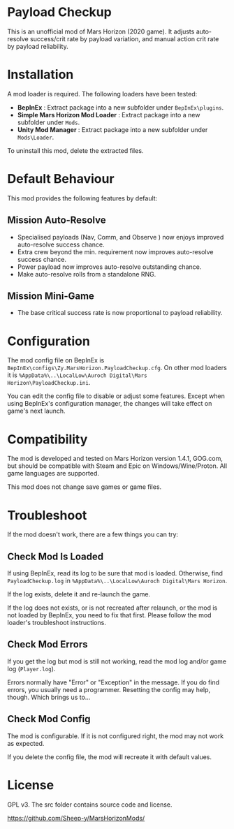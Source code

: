 # Payload Checkup #

This is an unofficial mod of Mars Horizon (2020 game).
It adjusts auto-resolve success/crit rate by payload variation,
and manual action crit rate by payload reliability.


# Installation #

A mod loader is required.  The following loaders have been tested:

* **BepInEx** : Extract package into a new subfolder under `BepInEx\plugins`.
* **Simple Mars Horizon Mod Loader** : Extract package into a new subfolder under `Mods`.
* **Unity Mod Manager** : Extract package into a new subfolder under `Mods\Loader`.

To uninstall this mod, delete the extracted files.


# Default Behaviour #

This mod provides the following features by default:

## Mission Auto-Resolve ##

* Specialised payloads (Nav, Comm, and Observe ) now enjoys improved auto-resolve success chance.
* Extra crew beyond the min. requirement now improves auto-resolve success chance.
* Power payload now improves auto-resolve outstanding chance.
* Make auto-resolve rolls from a standalone RNG.

## Mission Mini-Game ##

* The base critical success rate is now proportional to payload reliability.


# Configuration #

The mod config file on BepInEx is `BepInEx\configs\Zy.MarsHorizon.PayloadCheckup.cfg`.
On other mod loaders it is `%AppData%\..\LocalLow\Auroch Digital\Mars Horizon\PayloadCheckup.ini`.

You can edit the config file to disable or adjust some features.
Except when using BepInEx's configuration manager, the changes will take effect on game's next launch.


# Compatibility #

The mod is developed and tested on Mars Horizon version 1.4.1, GOG.com,
but should be compatible with Steam and Epic on Windows/Wine/Proton.
All game languages are supported.

This mod does not change save games or game files.


# Troubleshoot #

If the mod doesn't work, there are a few things you can try:

## Check Mod Is Loaded

If using BepInEx, read its log to be sure that mod is loaded.
Otherwise, find `PayloadCheckup.log` in `%AppData%\..\LocalLow\Auroch Digital\Mars Horizon`.

If the log exists, delete it and re-launch the game.

If the log does not exists, or is not recreated after relaunch, or the mod is not loaded by BepInEx,
you need to fix that first.  Please follow the mod loader's troubleshoot instructions.

## Check Mod Errors

If you get the log but mod is still not working, read the mod log and/or game log (`Player.log`).

Errors normally have "Error" or "Exception" in the message.
If you do find errors, you usually need a programmer.
Resetting the config may help, though.  Which brings us to...

## Check Mod Config

The mod is configurable.  If it is not configured right, the mod may not work as expected.

If you delete the config file, the mod will recreate it with default values.


# License #

GPL v3.  The src folder contains source code and license.

https://github.com/Sheep-y/MarsHorizonMods/